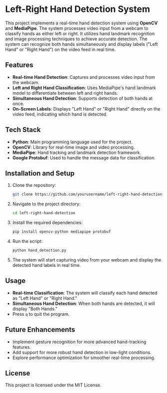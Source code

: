 

# Left-Right Hand Detection System

This project implements a real-time hand detection system using **OpenCV** and **MediaPipe**. The system processes video input from a webcam to classify hands as either left or right. It utilizes hand landmark recognition and image processing techniques to achieve accurate detection. The system can recognize both hands simultaneously and display labels ("Left Hand" or "Right Hand") on the video feed in real time.

## Features

- **Real-time Hand Detection**: Captures and processes video input from the webcam.
- **Left and Right Hand Classification**: Uses MediaPipe's hand landmark model to differentiate between left and right hands.
- **Simultaneous Hand Detection**: Supports detection of both hands at once.
- **On-Screen Labels**: Displays "Left Hand" or "Right Hand" directly on the video feed, indicating which hand is detected.

## Tech Stack

- **Python**: Main programming language used for the project.
- **OpenCV**: Library for real-time image and video processing.
- **MediaPipe**: Hand tracking and landmark detection framework.
- **Google Protobuf**: Used to handle the message data for classification.

## Installation and Setup

1. Clone the repository:
   ```bash
   git clone https://github.com/yourusername/left-right-hand-detection.git
   ```

2. Navigate to the project directory:
   ```bash
   cd left-right-hand-detection
   ```

3. Install the required dependencies:
   ```bash
   pip install opencv-python mediapipe protobuf
   ```

4. Run the script:
   ```bash
   python hand_detection.py
   ```

5. The system will start capturing video from your webcam and display the detected hand labels in real time.

## Usage

- **Real-time Classification**: The system will classify each hand detected as "Left Hand" or "Right Hand."
- **Simultaneous Hand Detection**: When both hands are detected, it will display "Both Hands."
- Press `q` to quit the program.

## Future Enhancements

- Implement gesture recognition for more advanced hand-tracking features.
- Add support for more robust hand detection in low-light conditions.
- Explore performance optimization for smoother real-time processing.

## License

This project is licensed under the MIT License.

